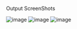Output ScreenShots

![image](https://github.com/user-attachments/assets/bae0b7ff-4b98-40a3-b092-400c036447ce)
![image](https://github.com/user-attachments/assets/fc6ab18b-d529-4c7b-a773-c19ea7e81fc3)
![image](https://github.com/user-attachments/assets/c288ae02-3bb7-43e9-a21b-9aa6eb439629)
